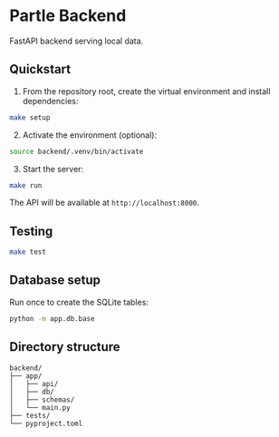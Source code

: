 # Partle Backend

FastAPI backend serving local data.

## Quickstart

1. From the repository root, create the virtual environment and install dependencies:

```bash
make setup
```

2. Activate the environment (optional):

```bash
source backend/.venv/bin/activate
```

3. Start the server:

```bash
make run
```

The API will be available at `http://localhost:8000`.

## Testing

```bash
make test
```

## Database setup

Run once to create the SQLite tables:

```bash
python -m app.db.base
```

## Directory structure

```
backend/
├── app/
│   ├── api/
│   ├── db/
│   ├── schemas/
│   └── main.py
├── tests/
└── pyproject.toml
```
